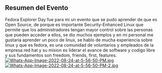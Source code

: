 ## Resumen del Evento
Fedora Explorer Day fue para mi un evento que se pudo aprender de que es Open Source, de porque es importante Security-Enhanced Linux que permite que los administradores tengan mayor control sobre las personas que pueden acceder a ellos, se dio muchos ejemplos y en mi personal me gustaria aprender un poco de linux, se hablo de mucha experiencia sobre linux y que es fedora, es una comunidad de voluntarios y empleados de la empresa red hat y su mision es liderar el avance de software y codigo libre y sus fundamentos son freedom, friends, first, features.
[![Whats-App-Image-2022-08-24-at-5-56-50-PM.jpg](https://i.postimg.cc/265418RF/Whats-App-Image-2022-08-24-at-5-56-50-PM.jpg)](https://postimg.cc/DWtWDhz8)
[![Whats-App-Image-2022-08-24-at-5-56-50-PM-2.jpg](https://i.postimg.cc/SKS1kMdg/Whats-App-Image-2022-08-24-at-5-56-50-PM-2.jpg)](https://postimg.cc/RWYLTqjt)
